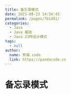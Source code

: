 ```yaml
---
title: 备忘录模式
date: 2021-08-23 14:34:43
permalink: /pages/7b1d81/
categories: 
  - Java
  - Java 基础
  - Java 23种设计模式
tags: 
  - null
author: 
  name: 熊猫 code
  link: https://pandacode.cn
---
```


# 备忘录模式